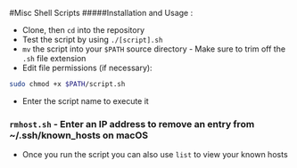 #Misc Shell Scripts
#####Installation and Usage :
* Clone, then `cd` into the repository
* Test the script by using `./[script].sh`
* `mv` the script into your `$PATH` source directory - Make sure to trim off the `.sh` file extension
* Edit file permissions (if necessary):
```bash
sudo chmod +x $PATH/script.sh
```
* Enter the script name to execute it

### `rmhost.sh` - Enter an IP address to remove an entry from ~/.ssh/known_hosts on macOS
* Once you run the script you can also use `list` to view your known hosts
